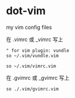 dot-vim
=======

my vim config files

在 .vimrc 或 \_vimrc 写上
```vim
" for vim plugin: vundle
so ~/.vim/vundle.vim

so ~/.vim/vimrc.vim
```


在 .gvimrc 或 \_gvimrc 写上
```vim
so ./.vim/gvimrc.vim
```
